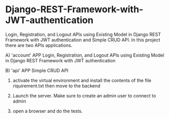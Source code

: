 # Django-REST-Framework-with-JWT-authentication
Login, Registration, and Logout APIs using Existing Model in Django REST Framework with JWT authentication and Simple CRUD API.
In this project there are two APIs applications.

A) 'account' APP
Login, Registration, and Logout APIs using Existing Model in Django REST Framework with JWT authentication

B) 'api' APP
Simple CRUD API


1) activate the virtual environment and install the contents of the file riquirement.txt then move to the backend

2) Launch the server. Make sure to create an admin user to connect to admin
3) open a browser and do the tests.

